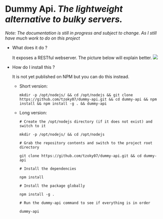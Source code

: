 Dummy Api. _The lightweight alternative to bulky servers._
========================================================

*Note: The documentation is still in progress and subject to change. As I still have much work to do on this project*

* What does it do ?

  It exposes a RESTful webserver. The picture below will explain better.
  ![](http://s11.postimg.org/oa4uzqrr7/dummy_api.png)

* How do I install this ?

  It is not yet published on NPM but you can do this instead.

  * Short version:

        mkdir -p /opt/nodejs/ && cd /opt/nodejs && git clone https://github.com/tzoky07/dummy-api.git && cd dummy-api && npm install && npm install -g . && dummy-api

  * Long version:

        # Create the /opt/nodejs directory (if it does not exist) and switch to it

        mkdir -p /opt/nodejs/ && cd /opt/nodejs

        # Grab the repository contents and switch to the project root directory

        git clone https://github.com/tzoky07/dummy-api.git && cd dummy-api

        # Install the dependencies

        npm install

        # Install the package globally

        npm install -g .

        # Run the dummy-api command to see if everything is in order

        dummy-api
